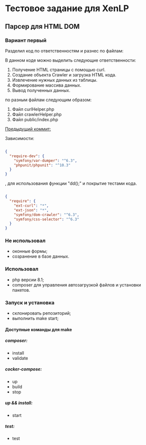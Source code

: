 # Тестовое задание для XenLP
## Парсер для HTML DOM
### Вариант первый

Разделил код по ответственностям и разнес по файлам:

В данном коде можно выделить следующие ответственности:

1. Получение HTML страницы с помощью curl.
2. Создание объекта Crawler и загрузка HTML кода.
3. Извлечение нужных данных из таблицы.
4. Формирование массива данных.
5. Вывод полученных данных.

по разным файлам следующим образом:
1. Файл curlHelper.php
2. Файл crawlerHelper.php
3. Файл public/index.php

 [Предыдущий коммит:](https://github.com/Konkin-Ivan/html_dom_parser/tree/fc090c4c5df10e75f152f2d64a2f72d105ce037d)

Зависимости:

```json

{
  "require-dev": {
    "symfony/var-dumper": "^6.3",
    "phpunit/phpunit": "^10.3"
  }
}

```
, для использования функции "dd();" и покрытие тестами кода.

```json

{
  "require": {
    "ext-curl": "*",
    "ext-json": "*",
    "symfony/dom-crawler": "^6.3",
    "symfony/css-selector": "^6.3"
  }
}

```

### Не использовал
- оконные формы;
- созранение в базе данных.

### Использовал
- php версии 8.1;
- composer для управления автозагрузкой файлов и установки пакетов.

### Запуск и установка
- склонировать репозиторий;
- выполнить make start;

#### Доступные команды для make
##### composer:
- install
- validate

##### cocker-compose:
- up
- build
- stop

##### up && install:
- start

##### test:
- test